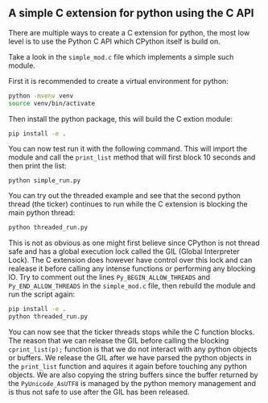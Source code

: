 ## A simple C extension for python using the C API

There are multiple ways to create a C extension for python, the most low level is to use the Python C API which CPython itself is build on.

Take a look in the `simple_mod.c` file which implements a simple such module.

First it is recommended to create a virtual environment for python:
```bash
python -mvenv venv
source venv/bin/activate
```

Then install the python package, this will build the C extion module:
```bash
pip install -e .
```

You can now test run it with the following command. This will import the module and call the `print_list` method that will first block 10 seconds and then print the list:
```
python simple_run.py
```

You can try out the threaded example and see that the second python thread (the ticker) continues to run while the C extension is blocking the main python thread:
```bash
python threaded_run.py
```

This is not as obvious as one might first believe since CPython is not thread safe and has a global execution lock called the GIL (Global Interpreter Lock). The C extension does however have control over this lock and can realease it before calling any intense functions or performing any blocking IO. Try to comment out the lines `Py_BEGIN_ALLOW_THREADS` and `Py_END_ALLOW_THREADS` in the `simple_mod.c` file, then rebuild the module and run the script again:
```bash
pip install -e .
python threaded_run.py
```

You can now see that the ticker threads stops while the C function blocks. The reason that we can release the GIL before calling the blocking `cprint_list(p);` function is that we do not interact with any python objects or buffers. We release the GIL after we have parsed the python objects in the `print_list` function and aquires it again before touching any python objects. We are also copying the string buffers since the buffer returned by the `PyUnicode_AsUTF8` is managed by the python memory
management and is thus not safe to use after the GIL has been released.
